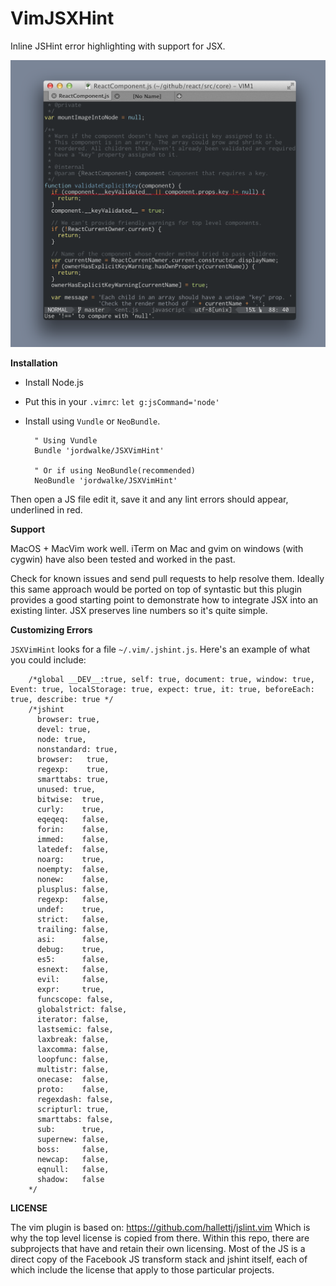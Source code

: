 VimJSXHint
==========

Inline JSHint error highlighting with support for JSX.


<img src="./images/VimJSXHint.png" />

**Installation**

- Install Node.js
- Put this in your `.vimrc`:  `let g:jsCommand='node'`
- Install using `Vundle` or `NeoBundle`.


        " Using Vundle
        Bundle 'jordwalke/JSXVimHint'

        " Or if using NeoBundle(recommended)
        NeoBundle 'jordwalke/JSXVimHint'


Then open a JS file edit it, save it and any lint errors should appear, underlined in red.

**Support**

MacOS + MacVim work well. iTerm on Mac and gvim on windows (with cygwin) have also been tested and worked in the past.

Check for known issues and send pull requests to help resolve them. Ideally this same approach would be ported on top of syntastic but this plugin provides a good starting point to demonstrate how to integrate JSX into an existing linter. JSX preserves line numbers so it's quite simple.

**Customizing Errors**

`JSXVimHint` looks for a file `~/.vim/.jshint.js`. Here's an example of what you could include:
        
        /*global __DEV__:true, self: true, document: true, window: true, Event: true, localStorage: true, expect: true, it: true, beforeEach: true, describe: true */
        /*jshint
          browser: true,
          devel: true,
          node: true,
          nonstandard: true,
          browser:   true,
          regexp:    true,
          smarttabs: true,
          unused: true,
          bitwise:  true,
          curly:    true,
          eqeqeq:   false,
          forin:    false,
          immed:    false,
          latedef:  false,
          noarg:    true,
          noempty:  false,
          nonew:    false,
          plusplus: false,
          regexp:   false,
          undef:    true,
          strict:   false,
          trailing: false,
          asi:      false,
          debug:    true,
          es5:      false,
          esnext:   false,
          evil:     false,
          expr:     true,
          funcscope: false,
          globalstrict: false,
          iterator: false,
          lastsemic: false,
          laxbreak: false,
          laxcomma: false,
          loopfunc: false,
          multistr: false,
          onecase:  false,
          proto:    false,
          regexdash: false,
          scripturl: true,
          smarttabs: false,
          sub:      true,
          supernew: false,
          boss:     false,
          newcap:   false,
          eqnull:   false,
          shadow:   false
        */



**LICENSE**

The vim plugin is based on:
https://github.com/hallettj/jslint.vim
Which is why the top level license is copied from there. Within this repo, there are subprojects that have and retain their own licensing. Most of the JS is a direct copy of the Facebook JS transform stack and jshint itself, each of which include the license that apply to those particular projects.


